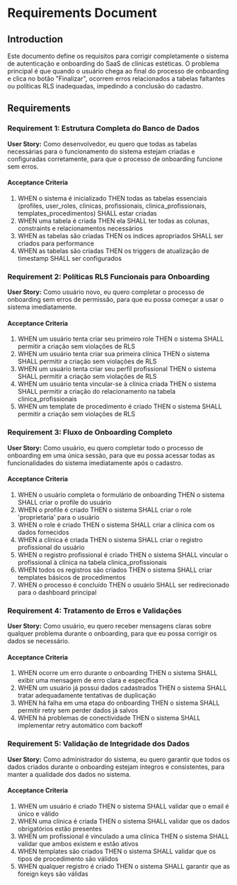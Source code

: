 # Requirements Document

## Introduction

Este documento define os requisitos para corrigir completamente o sistema de autenticação e onboarding do SaaS de clínicas estéticas. O problema principal é que quando o usuário chega ao final do processo de onboarding e clica no botão "Finalizar", ocorrem erros relacionados a tabelas faltantes ou políticas RLS inadequadas, impedindo a conclusão do cadastro.

## Requirements

### Requirement 1: Estrutura Completa do Banco de Dados

**User Story:** Como desenvolvedor, eu quero que todas as tabelas necessárias para o funcionamento do sistema estejam criadas e configuradas corretamente, para que o processo de onboarding funcione sem erros.

#### Acceptance Criteria

1. WHEN o sistema é inicializado THEN todas as tabelas essenciais (profiles, user_roles, clinicas, profissionais, clinica_profissionais, templates_procedimentos) SHALL estar criadas
2. WHEN uma tabela é criada THEN ela SHALL ter todas as colunas, constraints e relacionamentos necessários
3. WHEN as tabelas são criadas THEN os índices apropriados SHALL ser criados para performance
4. WHEN as tabelas são criadas THEN os triggers de atualização de timestamp SHALL ser configurados

### Requirement 2: Políticas RLS Funcionais para Onboarding

**User Story:** Como usuário novo, eu quero completar o processo de onboarding sem erros de permissão, para que eu possa começar a usar o sistema imediatamente.

#### Acceptance Criteria

1. WHEN um usuário tenta criar seu primeiro role THEN o sistema SHALL permitir a criação sem violações de RLS
2. WHEN um usuário tenta criar sua primeira clínica THEN o sistema SHALL permitir a criação sem violações de RLS
3. WHEN um usuário tenta criar seu perfil profissional THEN o sistema SHALL permitir a criação sem violações de RLS
4. WHEN um usuário tenta vincular-se à clínica criada THEN o sistema SHALL permitir a criação do relacionamento na tabela clinica_profissionais
5. WHEN um template de procedimento é criado THEN o sistema SHALL permitir a criação sem violações de RLS

### Requirement 3: Fluxo de Onboarding Completo

**User Story:** Como usuário, eu quero completar todo o processo de onboarding em uma única sessão, para que eu possa acessar todas as funcionalidades do sistema imediatamente após o cadastro.

#### Acceptance Criteria

1. WHEN o usuário completa o formulário de onboarding THEN o sistema SHALL criar o profile do usuário
2. WHEN o profile é criado THEN o sistema SHALL criar o role 'proprietaria' para o usuário
3. WHEN o role é criado THEN o sistema SHALL criar a clínica com os dados fornecidos
4. WHEN a clínica é criada THEN o sistema SHALL criar o registro profissional do usuário
5. WHEN o registro profissional é criado THEN o sistema SHALL vincular o profissional à clínica na tabela clinica_profissionais
6. WHEN todos os registros são criados THEN o sistema SHALL criar templates básicos de procedimentos
7. WHEN o processo é concluído THEN o usuário SHALL ser redirecionado para o dashboard principal

### Requirement 4: Tratamento de Erros e Validações

**User Story:** Como usuário, eu quero receber mensagens claras sobre qualquer problema durante o onboarding, para que eu possa corrigir os dados se necessário.

#### Acceptance Criteria

1. WHEN ocorre um erro durante o onboarding THEN o sistema SHALL exibir uma mensagem de erro clara e específica
2. WHEN um usuário já possui dados cadastrados THEN o sistema SHALL tratar adequadamente tentativas de duplicação
3. WHEN há falha em uma etapa do onboarding THEN o sistema SHALL permitir retry sem perder dados já salvos
4. WHEN há problemas de conectividade THEN o sistema SHALL implementar retry automático com backoff

### Requirement 5: Validação de Integridade dos Dados

**User Story:** Como administrador do sistema, eu quero garantir que todos os dados criados durante o onboarding estejam íntegros e consistentes, para manter a qualidade dos dados no sistema.

#### Acceptance Criteria

1. WHEN um usuário é criado THEN o sistema SHALL validar que o email é único e válido
2. WHEN uma clínica é criada THEN o sistema SHALL validar que os dados obrigatórios estão presentes
3. WHEN um profissional é vinculado a uma clínica THEN o sistema SHALL validar que ambos existem e estão ativos
4. WHEN templates são criados THEN o sistema SHALL validar que os tipos de procedimento são válidos
5. WHEN qualquer registro é criado THEN o sistema SHALL garantir que as foreign keys são válidas